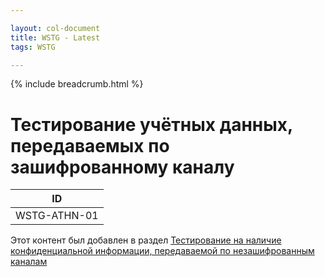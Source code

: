 ```yaml
---

layout: col-document
title: WSTG - Latest
tags: WSTG

---
```


{% include breadcrumb.html %}
# Тестирование учётных данных, передаваемых по зашифрованному каналу

|ID          |
|------------|
|WSTG-ATHN-01|

Этот контент был добавлен в раздел [Тестирование на наличие конфиденциальной информации, передаваемой по незашифрованным каналам](../09-Testing_for_Weak_Cryptography/03-Testing_for_Sensitive_Information_Sent_via_Unencrypted_Channels.md)
